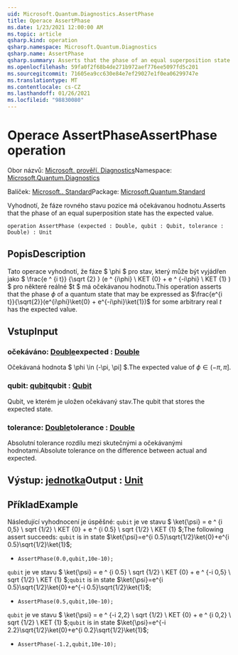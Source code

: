 ```yaml
---
uid: Microsoft.Quantum.Diagnostics.AssertPhase
title: Operace AssertPhase
ms.date: 1/23/2021 12:00:00 AM
ms.topic: article
qsharp.kind: operation
qsharp.namespace: Microsoft.Quantum.Diagnostics
qsharp.name: AssertPhase
qsharp.summary: Asserts that the phase of an equal superposition state has the expected value.
ms.openlocfilehash: 59fa0f2f68b4de271b972aef776ee5097fd5c201
ms.sourcegitcommit: 71605ea9cc630e84e7ef29027e1f0ea06299747e
ms.translationtype: MT
ms.contentlocale: cs-CZ
ms.lasthandoff: 01/26/2021
ms.locfileid: "98830080"
---
```

# <a name="assertphase-operation"></a><span data-ttu-id="9d5ec-102">Operace AssertPhase</span><span class="sxs-lookup"><span data-stu-id="9d5ec-102">AssertPhase operation</span></span>

<span data-ttu-id="9d5ec-103">Obor názvů: [Microsoft. prověří. Diagnostics](xref:Microsoft.Quantum.Diagnostics)</span><span class="sxs-lookup"><span data-stu-id="9d5ec-103">Namespace: [Microsoft.Quantum.Diagnostics](xref:Microsoft.Quantum.Diagnostics)</span></span>

<span data-ttu-id="9d5ec-104">Balíček: [Microsoft.. Standard](https://nuget.org/packages/Microsoft.Quantum.Standard)</span><span class="sxs-lookup"><span data-stu-id="9d5ec-104">Package: [Microsoft.Quantum.Standard](https://nuget.org/packages/Microsoft.Quantum.Standard)</span></span>


<span data-ttu-id="9d5ec-105">Vyhodnotí, že fáze rovného stavu pozice má očekávanou hodnotu.</span><span class="sxs-lookup"><span data-stu-id="9d5ec-105">Asserts that the phase of an equal superposition state has the expected value.</span></span>

```qsharp
operation AssertPhase (expected : Double, qubit : Qubit, tolerance : Double) : Unit
```


## <a name="description"></a><span data-ttu-id="9d5ec-106">Popis</span><span class="sxs-lookup"><span data-stu-id="9d5ec-106">Description</span></span>

<span data-ttu-id="9d5ec-107">Tato operace vyhodnotí, že fáze $ \phi $ pro stav, který může být vyjádřen jako $ \frac{e ^ {i t}} {\sqrt {2} } (e ^ {i\phi} \ KET {0} + e ^ {-i\phi} \ KET {1} ) $ pro některé reálné $t $ má očekávanou hodnotu.</span><span class="sxs-lookup"><span data-stu-id="9d5ec-107">This operation asserts that the phase $\phi$ of a quantum state that may be expressed as $\frac{e^{i t}}{\sqrt{2}}(e^{i\phi}\ket{0} + e^{-i\phi}\ket{1})$ for some arbitrary real $t$ has the expected value.</span></span>

## <a name="input"></a><span data-ttu-id="9d5ec-108">Vstup</span><span class="sxs-lookup"><span data-stu-id="9d5ec-108">Input</span></span>

### <a name="expected--double"></a><span data-ttu-id="9d5ec-109">očekáváno: [Double](xref:microsoft.quantum.lang-ref.double)</span><span class="sxs-lookup"><span data-stu-id="9d5ec-109">expected : [Double](xref:microsoft.quantum.lang-ref.double)</span></span>

<span data-ttu-id="9d5ec-110">Očekávaná hodnota $ \phi \in (-\pi, \pi] $.</span><span class="sxs-lookup"><span data-stu-id="9d5ec-110">The expected value of $\phi \in (-\pi,\pi]$.</span></span>


### <a name="qubit--qubit"></a><span data-ttu-id="9d5ec-111">qubit: [qubit](xref:microsoft.quantum.lang-ref.qubit)</span><span class="sxs-lookup"><span data-stu-id="9d5ec-111">qubit : [Qubit](xref:microsoft.quantum.lang-ref.qubit)</span></span>

<span data-ttu-id="9d5ec-112">Qubit, ve kterém je uložen očekávaný stav.</span><span class="sxs-lookup"><span data-stu-id="9d5ec-112">The qubit that stores the expected state.</span></span>


### <a name="tolerance--double"></a><span data-ttu-id="9d5ec-113">tolerance: [Double](xref:microsoft.quantum.lang-ref.double)</span><span class="sxs-lookup"><span data-stu-id="9d5ec-113">tolerance : [Double](xref:microsoft.quantum.lang-ref.double)</span></span>

<span data-ttu-id="9d5ec-114">Absolutní tolerance rozdílu mezi skutečnými a očekávanými hodnotami.</span><span class="sxs-lookup"><span data-stu-id="9d5ec-114">Absolute tolerance on the difference between actual and expected.</span></span>



## <a name="output--unit"></a><span data-ttu-id="9d5ec-115">Výstup: [jednotka](xref:microsoft.quantum.lang-ref.unit)</span><span class="sxs-lookup"><span data-stu-id="9d5ec-115">Output : [Unit](xref:microsoft.quantum.lang-ref.unit)</span></span>



## <a name="example"></a><span data-ttu-id="9d5ec-116">Příklad</span><span class="sxs-lookup"><span data-stu-id="9d5ec-116">Example</span></span>

<span data-ttu-id="9d5ec-117">Následující vyhodnocení je úspěšné: `qubit` je ve stavu $ \ket{\psi} = e ^ {i 0,5} \ sqrt {1/2} \ KET {0} + e ^ {i 0.5} \ sqrt {1/2} \ KET {1} $;</span><span class="sxs-lookup"><span data-stu-id="9d5ec-117">The following assert succeeds: `qubit` is in state $\ket{\psi}=e^{i 0.5}\sqrt{1/2}\ket{0}+e^{i 0.5}\sqrt{1/2}\ket{1}$;</span></span>

- `AssertPhase(0.0,qubit,10e-10);`

<span data-ttu-id="9d5ec-118">`qubit` je ve stavu $ \ket{\psi} = e ^ {i 0.5} \ sqrt {1/2} \ KET {0} + e ^ {-i 0,5} \ sqrt {1/2} \ KET {1} $;</span><span class="sxs-lookup"><span data-stu-id="9d5ec-118">`qubit` is in state $\ket{\psi}=e^{i 0.5}\sqrt{1/2}\ket{0}+e^{-i 0.5}\sqrt{1/2}\ket{1}$;</span></span>

- `AssertPhase(0.5,qubit,10e-10);`

<span data-ttu-id="9d5ec-119">`qubit` je ve stavu $ \ket{\psi} = e ^ {-i 2,2} \ sqrt {1/2} \ KET {0} + e ^ {i 0,2} \ sqrt {1/2} \ KET {1} $;</span><span class="sxs-lookup"><span data-stu-id="9d5ec-119">`qubit` is in state $\ket{\psi}=e^{-i 2.2}\sqrt{1/2}\ket{0}+e^{i 0.2}\sqrt{1/2}\ket{1}$;</span></span>

- `AssertPhase(-1.2,qubit,10e-10);`